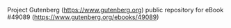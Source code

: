 Project Gutenberg (https://www.gutenberg.org) public repository for eBook #49089 (https://www.gutenberg.org/ebooks/49089)
